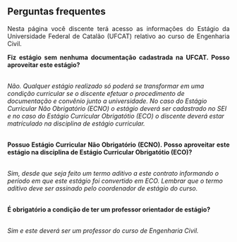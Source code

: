 ## Perguntas frequentes

<p align="justify">Nesta página você discente terá acesso as informações do Estágio da Universidade Federal de Catalão (UFCAT) relativo ao curso de Engenharia Civil.</p>


<p align="justify"><b>Fiz estágio sem nenhuma documentação cadastrada na UFCAT. Posso aproveitar este estágio?</b><br><br>

<i>Não. Qualquer estágio realizado só poderá se transformar em uma condição curricular se o discente efetuar o procedimento de documentação e convênio junto a universidade. No caso do Estágio Curricular Não Obrigatório (ECNO) o estágio deverá ser cadastrado no SEI e no caso do Estágio Curricular Obrigatótio (ECO) o discente deverá estar matrículado na disciplina de estágio curricular.</i><br><br>

</p>

<p align="justify"><b>Possuo Estágio Curricular Não Obrigatório (ECNO). Posso aproveitar este estágio na disciplina de Estágio Curricular Obrigatótio (ECO)?</b><br><br>

<i>Sim, desde que seja feito um termo aditivo a este contrato informando o período em que este estágio foi convertido em ECO. Lembrar que o termo aditivo deve ser assinado pelo coordenador de estágio do curso.</i><br><br>

</p>

<p align="justify"><b>É obrigatório a condição de ter um professor orientador de estágio?</b><br><br>

<i>Sim e este deverá ser um professor do curso de Engenharia Civil.</i><br><br>

</p>
